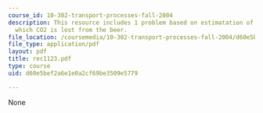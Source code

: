 ```yaml
---
course_id: 10-302-transport-processes-fall-2004
description: This resource includes 1 problem based on estimatation of the rate at
  which CO2 is lost from the beer.
file_location: /coursemedia/10-302-transport-processes-fall-2004/d60e5bef2a6e1e0a2cf69be3509e5779_rec1123.pdf
file_type: application/pdf
layout: pdf
title: rec1123.pdf
type: course
uid: d60e5bef2a6e1e0a2cf69be3509e5779

---
```

None
